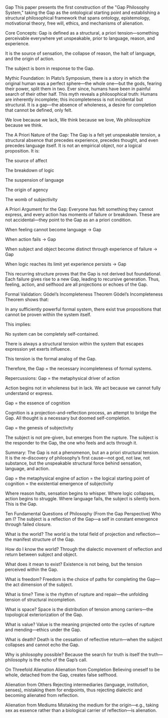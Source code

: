 Gap
This paper presents the first construction of the "Gap Philosophy System," taking the Gap as the ontological starting point and establishing a structural philosophical framework that spans ontology, epistemology, motivational theory, free will, ethics, and mechanisms of alienation.

Core Concepts:
Gap is defined as a structural, a priori tension—something perceivable everywhere yet unspeakable, prior to language, reason, and experience.

It is the source of sensation, the collapse of reason, the halt of language, and the origin of action.

The subject is born in response to the Gap.

Mythic Foundation:
In Plato’s Symposium, there is a story in which the original human was a perfect sphere—the whole one—but the gods, fearing their power, split them in two. Ever since, humans have been in painful search of their other half. This myth reveals a philosophical truth:
Humans are inherently incomplete; this incompleteness is not incidental but structural.
It is a gap—the absence of wholeness, a desire for completion that cannot be defined, only felt.

We love because we lack,
We think because we love,
We philosophize because we think.

The A Priori Nature of the Gap:
The Gap is a felt yet unspeakable tension, a structural absence that precedes experience, precedes thought, and even precedes language itself.
It is not an empirical object, nor a logical proposition. It is:

The source of affect

The breakdown of logic

The suspension of language

The origin of agency

The womb of subjectivity

A Priori Argument for the Gap:
Everyone has felt something they cannot express, and every action has moments of failure or breakdown.
These are not accidental—they point to the Gap as an a priori condition.

When feeling cannot become language → Gap

When action fails → Gap

When subject and object become distinct through experience of failure → Gap

When logic reaches its limit yet experience persists → Gap

This recurring structure proves that the Gap is not derived but foundational.
Each failure gives rise to a new Gap, leading to recursive generation.
Thus, feeling, action, and selfhood are all projections or echoes of the Gap.

Formal Validation: Gödel’s Incompleteness Theorem
Gödel’s Incompleteness Theorem shows that:

In any sufficiently powerful formal system, there exist true propositions that cannot be proven within the system itself.

This implies:

No system can be completely self-contained.

There is always a structural tension within the system that escapes expression yet exerts influence.

This tension is the formal analog of the Gap.

Therefore, the Gap = the necessary incompleteness of formal systems.

Repercussions:
Gap = the metaphysical driver of action

Action begins not in wholeness but in lack.
We act because we cannot fully understand or express.

Gap = the essence of cognition

Cognition is a projection-and-reflection process, an attempt to bridge the Gap.
All thought is a necessary but doomed self-completion.

Gap = the genesis of subjectivity

The subject is not pre-given, but emerges from the rupture.
The subject is the responder to the Gap, the one who feels and acts through it.

Summary:
The Gap is not a phenomenon, but an a priori structural tension.
It is the re-discovery of philosophy’s first cause—not god, not law, not substance, but the unspeakable structural force behind sensation, language, and action.

Gap = the metaphysical engine of action
= the logical starting point of cognition
= the existential emergence of subjectivity

Where reason halts, sensation begins to whisper.
Where logic collapses, action begins to struggle.
Where language fails, the subject is silently born.
This is the Gap.

Ten Fundamental Questions of Philosophy (From the Gap Perspective)
Who am I?
The subject is a reflection of the Gap—a self in constant emergence through failed closure.

What is the world?
The world is the total field of projection and reflection—the manifest structure of the Gap.

How do I know the world?
Through the dialectic movement of reflection and return between subject and object.

What does it mean to exist?
Existence is not being, but the tension perceived within the Gap.

What is freedom?
Freedom is the choice of paths for completing the Gap—the act dimension of the subject.

What is time?
Time is the rhythm of rupture and repair—the unfolding tension of structural incompletion.

What is space?
Space is the distribution of tension among carriers—the topological exteriorization of the Gap.

What is value?
Value is the meaning projected onto the cycles of rupture and mending—ethics under the Gap.

What is death?
Death is the cessation of reflective return—when the subject collapses and cannot echo the Gap.

Why is philosophy possible?
Because the search for truth is itself the truth—philosophy is the echo of the Gap’s call.

On Threefold Alienation
Alienation from Completion
Believing oneself to be whole, detached from the Gap, creates false selfhood.

Alienation from Others
Rejecting intermediaries (language, institution, senses), mistaking them for endpoints, thus rejecting dialectic and becoming alienated from reflection.

Alienation from Mediums
Mistaking the medium for the origin—e.g., taking sex as essence rather than a biological carrier of reflection—is alienation.


